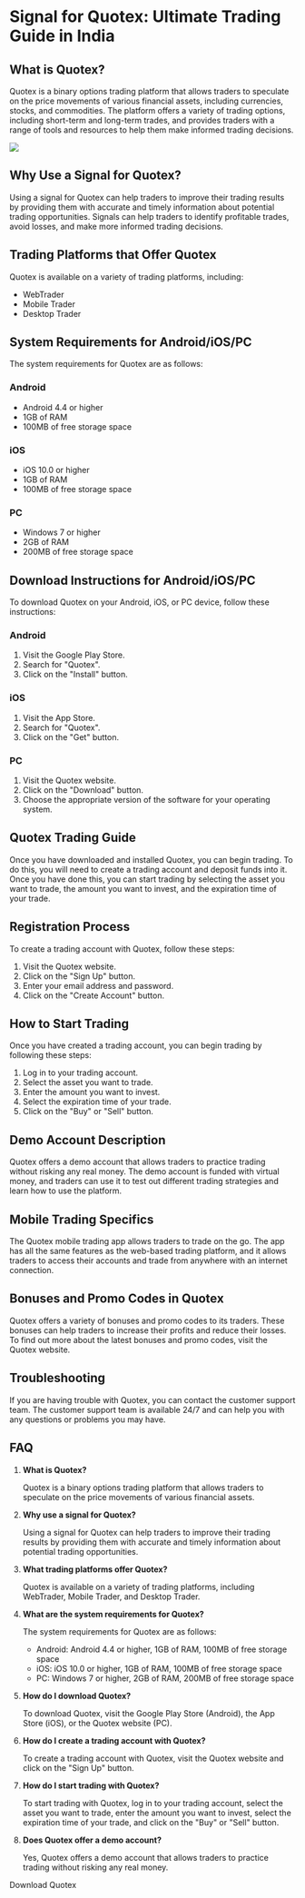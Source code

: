 # Signal for Quotex: Ultimate Trading Guide in India

## What is Quotex?

Quotex is a binary options trading platform that allows traders to
speculate on the price movements of various financial assets, including
currencies, stocks, and commodities. The platform offers a variety of
trading options, including short-term and long-term trades, and provides
traders with a range of tools and resources to help them make informed
trading decisions.

[![](https://static.quotex.io/files/4_en/300_250.jpg)](https://traff.sbs/brokerqxlid)

## Why Use a Signal for Quotex?

Using a signal for Quotex can help traders to improve their trading
results by providing them with accurate and timely information about
potential trading opportunities. Signals can help traders to identify
profitable trades, avoid losses, and make more informed trading
decisions.

## Trading Platforms that Offer Quotex

Quotex is available on a variety of trading platforms, including:

-   WebTrader
-   Mobile Trader
-   Desktop Trader

## System Requirements for Android/iOS/PC

The system requirements for Quotex are as follows:

### Android

-   Android 4.4 or higher
-   1GB of RAM
-   100MB of free storage space

### iOS

-   iOS 10.0 or higher
-   1GB of RAM
-   100MB of free storage space

### PC

-   Windows 7 or higher
-   2GB of RAM
-   200MB of free storage space

## Download Instructions for Android/iOS/PC

To download Quotex on your Android, iOS, or PC device, follow these
instructions:

### Android

1.  Visit the Google Play Store.
2.  Search for "Quotex".
3.  Click on the "Install" button.

### iOS

1.  Visit the App Store.
2.  Search for "Quotex".
3.  Click on the "Get" button.

### PC

1.  Visit the Quotex website.
2.  Click on the "Download" button.
3.  Choose the appropriate version of the software for your operating
    system.

## Quotex Trading Guide

Once you have downloaded and installed Quotex, you can begin trading. To
do this, you will need to create a trading account and deposit funds
into it. Once you have done this, you can start trading by selecting the
asset you want to trade, the amount you want to invest, and the
expiration time of your trade.

## Registration Process

To create a trading account with Quotex, follow these steps:

1.  Visit the Quotex website.
2.  Click on the "Sign Up" button.
3.  Enter your email address and password.
4.  Click on the "Create Account" button.

## How to Start Trading

Once you have created a trading account, you can begin trading by
following these steps:

1.  Log in to your trading account.
2.  Select the asset you want to trade.
3.  Enter the amount you want to invest.
4.  Select the expiration time of your trade.
5.  Click on the "Buy" or "Sell" button.

## Demo Account Description

Quotex offers a demo account that allows traders to practice trading
without risking any real money. The demo account is funded with virtual
money, and traders can use it to test out different trading strategies
and learn how to use the platform.

## Mobile Trading Specifics

The Quotex mobile trading app allows traders to trade on the go. The app
has all the same features as the web-based trading platform, and it
allows traders to access their accounts and trade from anywhere with an
internet connection.

## Bonuses and Promo Codes in Quotex

Quotex offers a variety of bonuses and promo codes to its traders. These
bonuses can help traders to increase their profits and reduce their
losses. To find out more about the latest bonuses and promo codes, visit
the Quotex website.

## Troubleshooting

If you are having trouble with Quotex, you can contact the customer
support team. The customer support team is available 24/7 and can help
you with any questions or problems you may have.

## FAQ

1.  **What is Quotex?**

    Quotex is a binary options trading platform that allows traders to
    speculate on the price movements of various financial assets.

2.  **Why use a signal for Quotex?**

    Using a signal for Quotex can help traders to improve their trading
    results by providing them with accurate and timely information about
    potential trading opportunities.

3.  **What trading platforms offer Quotex?**

    Quotex is available on a variety of trading platforms, including
    WebTrader, Mobile Trader, and Desktop Trader.

4.  **What are the system requirements for Quotex?**

    The system requirements for Quotex are as follows:

    -   Android: Android 4.4 or higher, 1GB of RAM, 100MB of free
        storage space
    -   iOS: iOS 10.0 or higher, 1GB of RAM, 100MB of free storage space
    -   PC: Windows 7 or higher, 2GB of RAM, 200MB of free storage space

5.  **How do I download Quotex?**

    To download Quotex, visit the Google Play Store (Android), the App
    Store (iOS), or the Quotex website (PC).

6.  **How do I create a trading account with Quotex?**

    To create a trading account with Quotex, visit the Quotex website
    and click on the "Sign Up" button.

7.  **How do I start trading with Quotex?**

    To start trading with Quotex, log in to your trading account, select
    the asset you want to trade, enter the amount you want to invest,
    select the expiration time of your trade, and click on the
    "Buy" or "Sell" button.

8.  **Does Quotex offer a demo account?**

    Yes, Quotex offers a demo account that allows traders to practice
    trading without risking any real money.

Download Quotex

